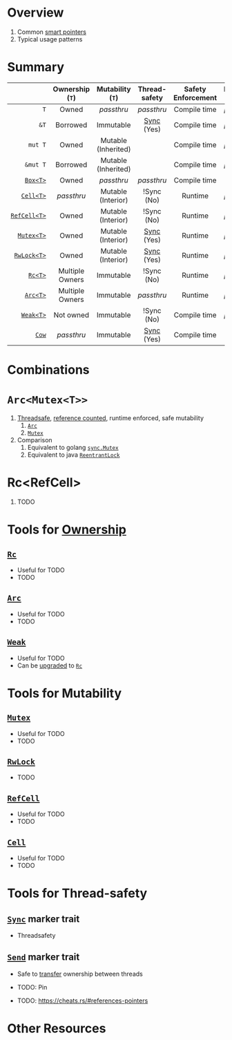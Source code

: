 # Overview
1. Common [smart pointers](https://doc.rust-lang.org/book/ch15-00-smart-pointers.html)
1. Typical usage patterns

# Summary
|              | Ownership (`T`) |      Mutability (`T`)    | Thread-safety | Safety Enforcement | Location (`T`) |   Send   |
|---:|:---:|:---:|:---:|:---:|:---:|:---:|
|          `T` | Owned                                                   | *passthru*              | *passthru*                 | Compile time  | *passthru*    | *passthru* |
|         `&T` | Borrowed                                                |  Immutable              | [Sync](https://doc.rust-lang.org/std/marker/trait.Sync.html) (Yes)   | Compile time | *passthru* | *passthru* |
|      `mut T` | Owned                                                   | Mutable<br/>(Inherited) |                            | Compile time  | *passthru*    | *passthru*      |
|     `&mut T` | Borrowed                                                | Mutable<br/>(Inherited) |                            | Compile time  | *passthru*    | ?*passthru*?     |
|     [`Box<T>`](https://doc.rust-lang.org/std/boxed/struct.Box.html)    | Owned                   | *passthru*                 | *passthru*    | Compile time  | Heap | *passthru* |
|    [`Cell<T>`](https://doc.rust-lang.org/std/cell/struct.Cell.html)    | *passthru*              |  Mutable<br/>(Interior)    | !Sync (No)    | Runtime       | *passthru* |      *passthru*      |
| [`RefCell<T>`](https://doc.rust-lang.org/std/cell/struct.RefCell.html) | Owned                   |  Mutable<br/>(Interior)    | !Sync (No)    | Runtime       | *passthru* |      *passthru*      |
|   [`Mutex<T>`](https://doc.rust-lang.org/std/sync/struct.Mutex.html)   | Owned                   |  Mutable<br/>(Interior)    | [Sync](https://doc.rust-lang.org/std/marker/trait.Sync.html) (Yes)    | Runtime | *passthru* | Yes |
|  [`RwLock<T>`](https://doc.rust-lang.org/std/sync/struct.RwLock.html)  | Owned                   |  Mutable<br/>(Interior)    | [Sync](https://doc.rust-lang.org/std/marker/trait.Sync.html) (Yes)    | Runtime | *passthru* |      *passthru*      |
|      [`Rc<T>`](https://doc.rust-lang.org/std/rc/struct.Rc.html)        | Multiple Owners         | Immutable                  | !Sync (No)    | Runtime       | *passthru* | No |
|     [`Arc<T>`](https://doc.rust-lang.org/std/sync/struct.Arc.html)     | Multiple Owners         | Immutable                  | *passthru*    | Runtime       | *passthru* | *passthru* |
|    [`Weak<T>`](https://doc.rust-lang.org/std/rc/struct.Weak.html)      | Not owned               | Immutable                  | !Sync (No)    | Compile time  | *passthru* | No |
|        [`Cow`](https://doc.rust-lang.org/std/borrow/enum.Cow.html)     | *passthru*              | Immutable                  | [Sync](https://doc.rust-lang.org/std/marker/trait.Sync.html) (Yes)   | Compile time |                | *passthru* |


# Combinations
# `Arc<Mutex<T>>`
1. [Threadsafe](https://doc.rust-lang.org/std/sync/struct.Arc.html#thread-safety), [reference counted](https://en.wikipedia.org/wiki/Reference_counting), runtime enforced, safe mutability
    1. [`Arc`](https://doc.rust-lang.org/std/sync/struct.Arc.html)
    1. [`Mutex`](https://doc.rust-lang.org/std/sync/struct.Mutex.html)
1. Comparison
    1. Equivalent to golang [`sync.Mutex`](https://pkg.go.dev/sync#Mutex)
    1. Equivalent to java [`ReentrantLock`](https://docs.oracle.com/en/java/javase/18/docs/api/java.base/java/util/concurrent/locks/ReentrantLock.html)

# Rc<RefCell<T>>
1. TODO


# Tools for [Ownership](https://doc.rust-lang.org/book/ch04-00-understanding-ownership.html)
## [`Rc`](https://doc.rust-lang.org/std/rc/struct.Rc.html)
- Useful for TODO
- TODO


## [`Arc`](https://doc.rust-lang.org/std/sync/struct.Arc.html)
- Useful for TODO
- TODO


## [`Weak`](https://doc.rust-lang.org/std/rc/struct.Weak.html)
- Useful for TODO
- Can be [upgraded](https://doc.rust-lang.org/std/rc/struct.Weak.html#method.upgrade) to [`Rc`](https://doc.rust-lang.org/std/rc/struct.Rc.html)


# Tools for Mutability
## [`Mutex`](https://doc.rust-lang.org/std/sync/struct.Mutex.html)
- Useful for TODO
- TODO

## [`RwLock`](https://doc.rust-lang.org/std/sync/struct.RwLock.html)
- TODO

## [`RefCell`](https://doc.rust-lang.org/std/cell/struct.RefCell.html)
- Useful for TODO
- TODO

## [`Cell`](https://doc.rust-lang.org/std/cell/struct.Cell.html)
- Useful for TODO
- TODO


# Tools for Thread-safety
## [`Sync`](https://doc.rust-lang.org/std/marker/trait.Sync.html) marker trait
- Threadsafety

## [`Send`](https://doc.rust-lang.org/std/marker/trait.Send.html) marker trait
- Safe to [transfer](https://doc.rust-lang.org/nomicon/send-and-sync.html) ownership between threads


- TODO: Pin
- TODO: https://cheats.rs/#references-pointers

# Other Resources
